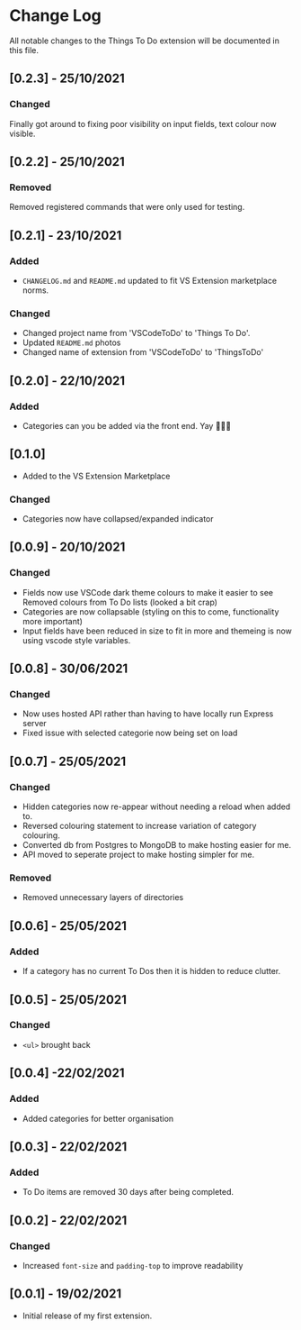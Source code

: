 # Change Log

All notable changes to the Things To Do extension will be documented in this file.

## [0.2.3] - 25/10/2021
### Changed
Finally got around to fixing poor visibility on input fields, text colour now visible.

## [0.2.2] - 25/10/2021
### Removed
Removed registered commands that were only used for testing.

## [0.2.1] - 23/10/2021
### Added
- `CHANGELOG.md` and `README.md` updated to fit VS Extension marketplace norms.
### Changed
- Changed project name from 'VSCodeToDo' to 'Things To Do'.
- Updated `README.md` photos
- Changed name of extension from 'VSCodeToDo' to 'ThingsToDo'

## [0.2.0] - 22/10/2021
### Added
- Categories can you be added via the front end. Yay 🥳🎉🥂

## [0.1.0]
- Added to the VS Extension Marketplace
### Changed
- Categories now have collapsed/expanded indicator

## [0.0.9] - 20/10/2021
### Changed
- Fields now use VSCode dark theme colours to make it easier to see
Removed colours from To Do lists (looked a bit crap)
- Categories are now collapsable (styling on this to come, functionality more important)
- Input fields have been reduced in size to fit in more and themeing is now using vscode style variables.

## [0.0.8] - 30/06/2021
### Changed
- Now uses hosted API rather than having to have locally run Express server
- Fixed issue with selected categorie now being set on load

## [0.0.7] - 25/05/2021
### Changed
- Hidden categories now re-appear without needing a reload when added to. 
- Reversed colouring statement to increase variation of category colouring.
- Converted db from Postgres to MongoDB to make hosting easier for me.
- API moved to seperate project to make hosting simpler for me.
### Removed 
- Removed unnecessary layers of directories

## [0.0.6] - 25/05/2021
### Added
- If a category has no current To Dos then it is hidden to reduce clutter.


## [0.0.5] - 25/05/2021
### Changed
- `<ul>` brought back

## [0.0.4] -22/02/2021
### Added
- Added categories for better organisation

## [0.0.3] - 22/02/2021
### Added
- To Do items are removed 30 days after being completed.

## [0.0.2] - 22/02/2021
### Changed
- Increased `font-size` and `padding-top` to improve readability

## [0.0.1] - 19/02/2021
- Initial release of my first extension.
